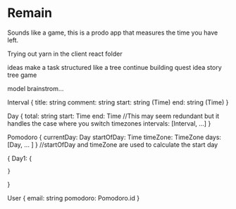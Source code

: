 # Remain

Sounds like a game, this is a prodo app that measures the time you have left.

Trying out yarn in the client react folder

ideas
make a task structured like a tree
continue building quest idea
story tree game


model brainstrom...

Interval 
{
     title: string
     comment: string
     start: string (Time)
     end: string (Time)
}

Day
{
    total: string
    start: Time
    end: Time //This may seem redundant but it handles the case where you switch timezones
    intervals: [Interval, ...]
}

Pomodoro
{
    currentDay: Day
    startOfDay: Time
    timeZone: TimeZone
    days: [Day, ... ]
}
//startOfDay and timeZone are used to calculate the start day

{
    Day1: {

    }
}


User
{
    email: string
    pomodoro: Pomodoro.id
}